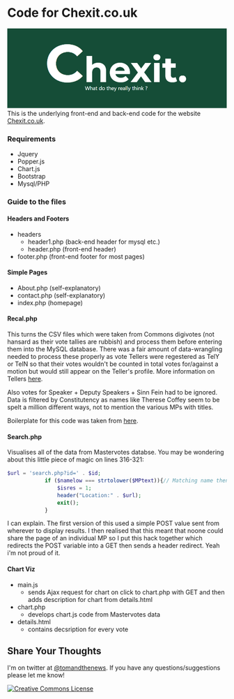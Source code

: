 # Code for Chexit.co.uk
![Chexit logo](https://github.com/tomsaunders98/Chexit/raw/master/logo.png "Logo Title Text 1")
This is the underlying front-end and back-end code for the website [Chexit.co.uk](https://chexit.co.uk/). 

### Requirements
* Jquery
* Popper.js
* Chart.js
* Bootstrap
* Mysql/PHP

### Guide to the files
#### Headers and Footers
* headers
	* header1.php (back-end header for mysql etc.)
	* header.php (front-end header)
* footer.php (front-end footer for most pages)

#### Simple Pages
* About.php (self-explanatory)
* contact.php (self-explanatory)
* index.php (homepage)

#### Recal.php
This turns the CSV files which were taken from Commons digivotes (not hansard as their vote tallies are rubbish) and process them before entering them into the MySQL database.
There was a fair amount of data-wrangling needed to process these properly as vote Tellers were regestered as TelY or TelN so that their votes wouldn't be counted in total votes for/against a motion but would still appear on the Teller's profile. More information on Tellers [here](https://www.parliament.uk/site-information/glossary/tellers/).

Also votes for Speaker + Deputy Speakers + Sinn Fein had to be ignored. Data is filtered by Constitutency as names like Therese Coffey seem to be spelt a million different ways, not to mention the various MPs with titles.

Boilerplate for this code was taken from [here](http://code.google.com/p/php-excel-reader/).

#### Search.php
Visualises all of the data from Mastervotes databse. You may be wondering about this little piece of magic on lines 316-321:
```php
$url = 'search.php?id=' . $id;
			if ($namelow === strtolower($MPtext)){// Matching name then redirect
				$isres = 1;
				header("Location:" . $url);
				exit();
			}
```
I can explain. The first version of this used a simple POST value sent from wherever to display results. I then realised that this meant that noone could share the page of an individual MP so I put this hack together which redirects the POST variable into a GET then sends a header redirect. Yeah i'm not proud of it.

#### Chart Viz
* main.js
	* sends Ajax request for chart on click to chart.php with GET and then adds description for chart from details.html
* chart.php
	* develops chart.js code from Mastervotes data
* details.html
	* contains decsription for every vote

## Share Your Thoughts
I'm on twitter at [@tomandthenews](https://twitter.com/tomandthenews). If you have any questions/suggestions please let me know! 


<a rel="license" href="http://creativecommons.org/licenses/by/4.0/"><img alt="Creative Commons License" style="border-width:0" src="https://i.creativecommons.org/l/by/4.0/88x31.png" /></a><br />